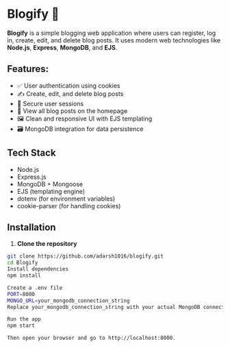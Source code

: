 # Blogify 📝

**Blogify** is a simple blogging web application where users can register, log in, create, edit, and delete blog posts. It uses modern web technologies like **Node.js**, **Express**, **MongoDB**, and **EJS**.

## Features:

- ✅ User authentication using cookies
- ✍️ Create, edit, and delete blog posts
- 🔐 Secure user sessions
- 📄 View all blog posts on the homepage
- 🖼️ Clean and responsive UI with EJS templating
- 🗃️ MongoDB integration for data persistence

## Tech Stack

- Node.js
- Express.js
- MongoDB + Mongoose
- EJS (templating engine)
- dotenv (for environment variables)
- cookie-parser (for handling cookies)

## Installation

1. **Clone the repository**

```bash
git clone https://github.com/adarsh1016/blogify.git
cd Blogify
Install dependencies
npm install

Create a .env file
PORT=8000
MONGO_URL=your_mongodb_connection_string
Replace your_mongodb_connection_string with your actual MongoDB connection URL.

Run the app
npm start

Then open your browser and go to http://localhost:8000.
```
